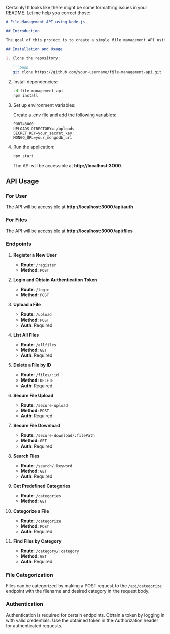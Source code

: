 Certainly! It looks like there might be some formatting issues in your README. Let me help you correct those:

```markdown
# File Management API using Node.js

## Introduction

The goal of this project is to create a simple file management API using Node.js. The API allows users to upload, list, and delete files. Additionally, it implements file categorization functionality.

## Installation and Usage

1. Clone the repository:

   ```bash
   git clone https://github.com/your-username/file-management-api.git
   ```

2. Install dependencies:

   ```bash
   cd file-management-api
   npm install
   ```

3. Set up environment variables:

   Create a .env file and add the following variables:

   ```env
   PORT=3000
   UPLOADS_DIRECTORY=./uploads
   SECRET_KEY=your_secret_key
   MONGO_URL=your_mongodb_uri
   ```

4. Run the application:

   ```bash
   npm start
   ```

   The API will be accessible at **http://localhost:3000**.

## API Usage

### For User

The API will be accessible at **http://localhost:3000/api/auth**

### For Files

The API will be accessible at **http://localhost:3000/api/files**

### Endpoints

1. **Register a New User**
   - **Route:** `/register`
   - **Method:** `POST`

2. **Login and Obtain Authentication Token**
   - **Route:** `/login`
   - **Method:** `POST`

3. **Upload a File**
   - **Route:** `/upload`
   - **Method:** `POST`
   - **Auth:** Required

4. **List All Files**
   - **Route:** `/allfiles`
   - **Method:** `GET`
   - **Auth:** Required

5. **Delete a File by ID**
   - **Route:** `/files/:id`
   - **Method:** `DELETE`
   - **Auth:** Required

6. **Secure File Upload**
   - **Route:** `/secure-upload`
   - **Method:** `POST`
   - **Auth:** Required

7. **Secure File Download**
   - **Route:** `/secure-download/:filePath`
   - **Method:** `GET`
   - **Auth:** Required

8. **Search Files**
   - **Route:** `/search/:keyword`
   - **Method:** `GET`
   - **Auth:** Required

9. **Get Predefined Categories**
   - **Route:** `/categories`
   - **Method:** `GET`

10. **Categorize a File**
    - **Route:** `/categorize`
    - **Method:** `POST`
    - **Auth:** Required

11. **Find Files by Category**
    - **Route:** `/category/:category`
    - **Method:** `GET`
    - **Auth:** Required

### File Categorization

Files can be categorized by making a POST request to the `/api/categorize` endpoint with the filename and desired category in the request body.

### Authentication

Authentication is required for certain endpoints. Obtain a token by logging in with valid credentials. Use the obtained token in the Authorization header for authenticated requests.
